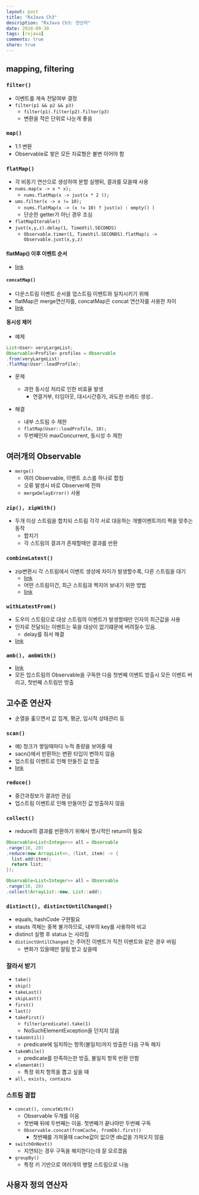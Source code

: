 ```yaml
---
layout: post
title: "RxJava Ch3"
description: "RxJava Ch3: 연산자"
date: 2018-09-30
tags: [rxjava]
comments: true
share: true
---
```


## mapping, filtering
### ```filter()``` 
- 이벤트를 계속 전달여부 결정
- ```filter(p1 && p2 && p3)```
  - ```filter(p1).filter(p2).filter(p3)```
  - 변환을 작은 단위로 나눈게 좋음

### ```map()```
- 1:1 변환
- Observable로 쌓은 모든 자료형은 불변 이어야 함

### ```flatMap()```
- 각 비동기 연산으로 생성하여 분할 실행뒤, 결과를 모을때 사용
- ```nums.map(x -> x * x);```
  - ```nums.flatMap(x -> just(x * 2 ));```
- ```ums.filter(x -> x != 10);```
  - ```nums.flatMap(x -> (x != 10) ? just(x) : empty() )```
  - 단순한 getter가 아닌 경우 조심 
- ```flatMapIterable()```
- ```just(x,y,z).delay(1, TimeUtil.SECONDS)```
  - ```Observable.timer(1, TimeUtil.SECONDS).flatMap(i -> Observable.just(x,y,z)```

#### flatMap() 이후 이벤트 순서
- [link](https://github.com/dec7/study/commit/ca4c92fcbd7deedc2000407d3c85b33c1c5c3701)

#### ```concatMap()```
- 다운스트림 이벤트 순서를 업스트림 이벤트와 일치시키기 위해
- flatMap은 merge연산자를, concatMap은 concat 연산자를 사용한 차이
- [link](https://github.com/dec7/study/commit/c76dc648174d73f6eab7ffafc7a4bd47635e6967)

#### 동시성 제어
- 예제

```java
List<User> veryLargeList;
Observable<Profile> profiles = Observable
.from(veryLargeList)
.flatMap(User::loadProfile);
```

- 문제
  - 과한 동시성 처리로 인한 비효율 발생
    - 연결거부, 타임아웃, 대시시간증가, 과도한 쓰레드 생성..

- 해결
  - 내부 스트림 수 제한
  - ```flatMap(User::loadProfile, 10);```
  - 두번째인자 maxConcurrent, 동시성 수 제한


## 여러개의 Observable
- ```merge()```
  - 여러 Observable, 이벤트 소스를 하나로 합침
  - 오류 발생시 바로 Observer에 전파
  - ```mergeDelayError()``` 사용

### ```zip(), zipWith()```
- 두개 이상 스트림을 합치되 스트림 각각 서로 대응하는 개별이벤트끼리 짝을 맞추는 동작
  - 합치기
  - 각 스트림의 결과가 존재할때만 결과를 반환

### ```combineLatest()```
- zip변환시 각 스트림에서 이벤트 생성에 차이가 발생할수록, 다른 스트림을 대기
  - [link](https://github.com/dec7/study/commit/c76dc648174d73f6eab7ffafc7a4bd47635e6967)
  - 어떤 스트림이건, 최근 스트림과 짝지어 보내기 위한 방법
  - [link](https://github.com/dec7/study/commit/1918d8813d11c5ba47e5e823798c0737b7acaae4)

### ```withLatestFrom()```
- 도우미 스트림으로 대상 스트림의 이벤트가 발생할때만 인자의 최근값을 사용
- 인자로 전달되는 이벤트는 묶을 대상이 없기떄문에 버려질수 있음.
  - delay를 줘서 해결
- [link](https://github.com/dec7/study/commit/1918d8813d11c5ba47e5e823798c0737b7acaae4)

### ```amb(), ambWith()```
- [link](https://github.com/dec7/study/commit/2c60e25d049986983eaf62b63a81c253aba54d32)
- 모든 업스트림의 Observable을 구독한 다음 첫번째 이벤트 방출시 모든 이벤트 버리고, 첫번째 스트림만 방출

## 고수준 연산자
- 순열을 훑으면서 값 집계, 평균, 임시적 상태관리 등

### ```scan()```
- 예) 청크가 쌓일때마다 누적 총량을 보여줄 때
- sacn()에서 반환하는 변환 타입이 변하지 않음
- 업스트림 이벤트로 인해 만들진 값 방출
- [link](url)

### ```reduce()```
- 중간과정보가 결과만 관심
- 업스트림 이벤트로 인해 만들어진 값 방출하지 않음

### ```collect()```
- reduce의 결과를 반환하기 위해서 명시적인 return이 필요

```java
Observable<List<Integer>> all = Observable
.range(10, 20)
.reduce(new ArrayList<>, (list, item) -> {
  list.add(item);
  return list;
});

Observable<List<Integer>> all = Observable
.range(10, 20)
.collect(ArrayList::new, List::add);
```

### ```distinct(), distinctUntilChanged()```
- equals, hashCode 구현필요
- stauts 객체는 중복 불가하므로, 내부의 key를 사용하여 비교
- distinct 실행 후 status 는 사라짐
- ```distinctUntilChanged``` 는 주어진 이벤트가 직전 이벤트와 같은 경우 버림
  - 변화가 있을때만 알림 받고 싶을때

### 잘라서 받기
- ```take()```
- ```skip()```
- ```takeLast()```
- ```skipLast()```
- ```first()```
- ```last()```
- ```takeFirst()```
  - ```filter(predicate).take(1)```
  - NoSuchElementException을 던지지 않음
- ```takeUntil()```
  - predicate에 일치하는 항목(불일치)까지 방출한 다음 구독 해지
- ```takeWhile()```
  - predicate를 만족하는한 방출, 불일치 항목 반환 안함
- ```elementAt()```
  - 특정 위치 항목을 뽑고 싶을 때
- ```all, exists, contains```

### 스트림 결합
- ```concat(), concatWith()```
  - Observable 두개를 이음
  - 첫번째 뒤에 두번째는 이음. 첫번째가 끝나야만 두번째 구독
  - ```Observable.concat(fromCache, fromDb).first() ```
    - 첫번째를 가져올때 cache값이 잆으면 db값을 가져오지 않음
- ```switchOnNext()```
  - 지연되는 경우 구독을 해지한다는데 잘 모르겠음
- ```groupBy()```
  - 특정 키 기반으로 여러개의 병렬 스트림으로 나눔

## 사용자 정의 연산자

